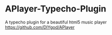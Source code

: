 # APlayer-Typecho-Plugin
A typecho plugin for a beautiful html5 music player https://github.com/DIYgod/APlayer 
